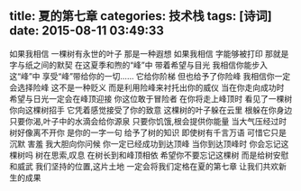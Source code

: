title: 夏的第七章
categories: 技术栈
tags: [诗词]
date: 2015-08-11 03:49:33
---
如果我相信
一棵树有永世的叶子
那是一种遐想
如果我相信
字能够被打印
那就是字与纸之间的默契
在这夏季和煦的“峰”中
带着希望与目光
我相信你能步入这“峰”中
享受“峰”带给你的一切……
它给你阶梯
但也给予了你险峰
我相信你一定会选择险峰
这不是一种贬义
而是利用险峰来衬托出你的威仪
当在你走向成功时
希望与日光一定会在峰顶迎接
你这位敢于冒险者
在你将走上峰顶时
看见了一棵树
你向这棵树招手
它凭着感觉接受了你的致意
这棵树的叶子躲在云里
根躲在你身边
只要你渴,叶子中的水滴会给你源泉
只要你饥饿,根会提供你能量
当大气压经过时
树好像离不开你
是你的一字一句
给予了树的知识
即使树有千言万语
可惜它只是沉默 害羞
我大胆向你问候
你一定已经成功到达顶峰
当你到达顶峰时
你会忘记这棵树吗
树在思索,叹息
在树长到和峰顶相依
希望你不要忘记这棵树
而是给树安慰和威武
我们坚持的位置,这片土地
一定会将我们定格在夏的第七章
让我们共欢新生的成果
